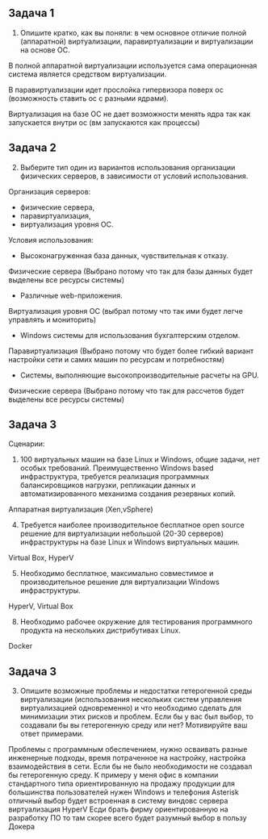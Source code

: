 ## Задача 1

1. Опишите кратко, как вы поняли: в чем основное отличие полной (аппаратной) виртуализации, паравиртуализации и виртуализации на основе ОС.

В полной аппаратной виртуализации используется сама операционная система является средством виртуализации.

В паравиртуализации идет прослойка гипервизора поверх ос (возможность ставить ос с разными ядрами).

Виртуализация на базе ОС не дает возможности менять ядра так как запускается внутри ос (вм запускаются как процессы)

## Задача 2

2. Выберите тип один из вариантов использования организации физических серверов, 
в зависимости от условий использования.

 Организация серверов: 
 - физические сервера, 
 - паравиртуализация, 
 - виртуализация уровня ОС. 
  
 Условия использования: 
 - Высоконагруженная база данных, чувствительная к отказу. 

Физические сервера (Выбрано потому что так для базы данных будет выделены все ресурсы системы)
 - Различные web-приложения.  
 
Виртуализация уровня ОС (выбрал потому что так ими будет легче управлять и мониторить)

 - Windows системы для использования бухгалтерским отделом. 

Паравиртуализация (Выбрано потому что будет более гибкий вариант настройки сети и самих машин по ресурсам и потребностям)
 
 - Системы, выполняющие высокопроизводительные расчеты на GPU.

Физические сервера (Выбрано потому что так для рассчетов будет выделены все ресурсы системы)

## Задача 3

Сценарии: 
  
 1. 100 виртуальных машин на базе Linux и Windows, общие задачи, нет особых требований. Преимущественно Windows based инфраструктура, требуется реализация программных балансировщиков нагрузки, репликации данных и автоматизированного механизма создания резервных копий. 

Аппаратная виртуализация (Xen,vSphere)

 4. Требуется наиболее производительное бесплатное open source решение для виртуализации небольшой (20-30 серверов) инфраструктуры на базе Linux и Windows виртуальных машин. 

Virtual Box, HyperV

 5. Необходимо бесплатное, максимально совместимое и производительное решение для виртуализации Windows инфраструктуры. 

HyperV, Virtual Box

 8. Необходимо рабочее окружение для тестирования программного продукта на нескольких дистрибутивах Linux.

Docker

## Задача 3 

3. Опишите возможные проблемы и недостатки гетерогенной среды виртуализации (использования нескольких систем управления виртуализацией одновременно) и что необходимо сделать для минимизации этих рисков и проблем. Если бы у вас был выбор, то создавали бы вы гетерогенную среду или нет? Мотивируйте ваш ответ примерами.

Проблемы с программным обеспечением, нужно осваивать разные инженерные подходы, время потраченное на настройку, настройка взаимодействия в сети.
Если бы не было необходимости не создавал бы гетерогенную среду. К примеру у меня офис в компании стандартного типа ориентированную на продажу продукции для большинства пользователей нужен Windows и телефония Asterisk отличный выбор будет встроенная в систему виндовс сервера виртуализация HyperV
Есди брать фирму ориентированную на разработку ПО то там скорее всего будет разумный выбор в пользу Докера